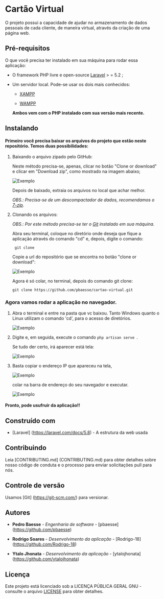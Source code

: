 # Cartão Virtual

O projeto possui a capacidade de ajudar no armazenamento de dados
pessoais de cada cliente, de maneira virtual, através da criação de uma página
web.


## Pré-requisitos

O que você precisa ter instalado em sua máquina para rodar essa aplicação:

 
* O framework PHP livre e open-source <a href="https://laravel.com/docs/5.8">Laravel</a> > = 5.2 ;

* Um servidor local. Pode-se usar os dois mais conhecidos:
   * <a href="https://www.apachefriends.org/index.html?tmuid=5cd7132f358a1f59a91213eaff4525b2">XAMPP</a>

   * <a href="http://www.wampserver.com/en/">WAMPP</a>

   **Ambos vem com o PHP instalado com sua versão mais recente.**    



## Instalando

#### Primeiro você precisa baixar os arquivos do projeto que estão neste repositório. Temos duas possibilidades:

 
 1. Baixando o arquivo zipado pelo GitHub:

    Neste método precisa-se, apenas, clicar no botão "Clone or download" e clicar em "Download zip", como mostrado na imagem abaixo;
 
    ![Exemplo](.imgreadme/img.png)
 
    Depois de baixado, extraia os arquivos no local que achar melhor.

    *OBS.: Precisa-se de um descompactador de dados, recomendamos o <a href ="https://www.7-zip.org/">7-zip</a>.*


 2. Clonando os arquivos:

    *OBS.: Por este método precisa-se ter o <a href="https://git-scm.com/downloads">Git</a> instalado em sua máquina.*

    Abra seu terminal, coloque no diretório onde deseja que fique a aplicação através do comando "cd" e, depois, digite o comando:

    ```
     git clone 
    ``` 

    Copie a url do repositório que se encontra no botão "clone or download":

    ![Exemplo](.imgreadme/img1.png)

    Agora é só colar, no terminal, depois do comando git clone:

    ```
    git clone https://github.com/pbaesse/cartao-virtual.git
    ```


### Agora vamos rodar a aplicação no navegador.

 1. Abra o terminal e entre na pasta que vc baixou. Tanto Windows quanto o Linux utilizam o comando 'cd', para o acesso de diretórios.

    ![Exemplo](.imgreadme/img2.PNG)


 2. Digite e, em seguida, execute o comando ```php artisan serve ```.

    Se tudo der certo, irá aparecer está tela:
    
    ![Exemplo](.imgreadme/img3.PNG)


 3. Basta copiar o endereço IP que apareceu na tela,

    ![Exemplo](.imgreadme/img6.PNG)

    colar na barra de endereço do seu navegador e executar.

    ![Exemplo](.imgreadme/img4.png)


#### Pronto, pode usufruir da aplicação!!



## Construído com

* [Laravel] (https://laravel.com/docs/5.8) - A estrutura da web usada


## Contribuindo

Leia [CONTRIBUTING.md] (CONTRIBUTING.md) para obter detalhes sobre nosso código de conduta e o processo para enviar solicitações pull para nós.

## Controle de versão

Usamos [Git] (https://git-scm.com/) para versionar. 

## Autores


* **Pedro Baesse** - *Engenharia de software* - [pbaesse] (https://github.com/pbaesse)

* **Rodrigo Soares** - *Desenvolvimento da aplicação* - [Rodrigo-18] (https://github.com/Rodrigo-18)

* **Ytalo Jhonata** - *Desenvolvimento da aplicação* - [ytalojhonata] (https://github.com/ytalojhonata)


## Licença

Este projeto está licenciado sob a LICENÇA PÚBLICA GERAL GNU - consulte o arquivo <a href ="LICENSE" target = "_blank">LICENSE</a> para obter detalhes.



